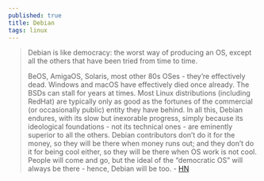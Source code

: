 ```yaml
---
published: true
title: Debian
tags: linux
---
```

> Debian is like democracy: the worst way of producing an OS, except all the others that have been tried from time to time.
>
> BeOS, AmigaOS, Solaris, most other 80s OSes - they’re effectively dead. Windows and macOS have effectively died once already. The BSDs can stall for years at times. Most Linux distributions (including RedHat) are typically only as good as the fortunes of the commercial (or occasionally public) entity they have behind. In all this, Debian endures, with its slow but inexorable progress, simply because its ideological foundations - not its technical ones - are eminently superior to all the others. Debian contributors don’t do it for the money, so they will be there when money runs out; and they don’t do it for being cool either, so they will be there when OS work is not cool. People will come and go, but the ideal of the “democratic OS” will always be there - hence, Debian will be too. - [HN](https://news.ycombinator.com/item?id=25170312)


